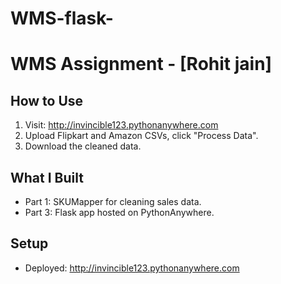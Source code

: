 # WMS-flask-

# WMS Assignment - [Rohit jain]
## How to Use
1. Visit: http://invincible123.pythonanywhere.com
2. Upload Flipkart and Amazon CSVs, click "Process Data".
3. Download the cleaned data.

## What I Built
- Part 1: SKUMapper for cleaning sales data.
- Part 3: Flask app hosted on PythonAnywhere.

## Setup
- Deployed: http://invincible123.pythonanywhere.com
